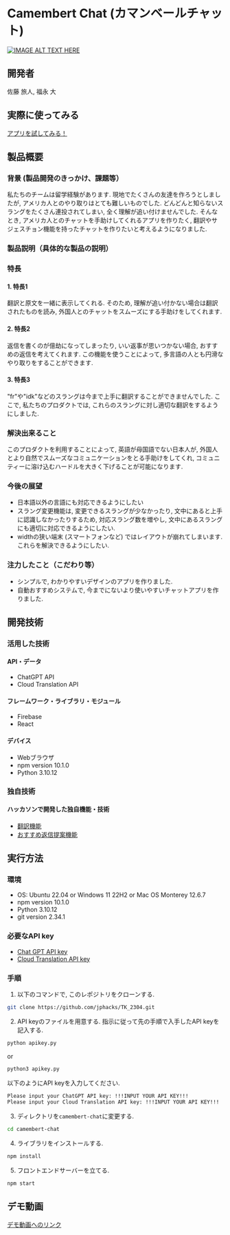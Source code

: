 # Camembert Chat (カマンベールチャット)

[![IMAGE ALT TEXT HERE](https://jphacks.com/wp-content/uploads/2023/07/JPHACKS2023_ogp.png)](https://www.youtube.com/watch?v=yYRQEdfGjEg)
## 開発者
佐藤 旅人, 福永 大

## 実際に使ってみる
[アプリを試してみる！](https://camembert-chat.web.app/)
## 製品概要
### 背景 (製品開発のきっかけ、課題等）
私たちのチームは留学経験があります. 現地でたくさんの友達を作ろうとしましたが, アメリカ人とのやり取りはとても難しいものでした. どんどんと知らないスラングをたくさん連投されてしまい, 全く理解が追い付けませんでした. そんなとき, アメリカ人とのチャットを手助けしてくれるアプリを作りたく, 翻訳やサジェスチョン機能を持ったチャットを作りたいと考えるようになりました.

### 製品説明（具体的な製品の説明）
### 特長
#### 1. 特長1
翻訳と原文を一緒に表示してくれる. そのため, 理解が追い付かない場合は翻訳されたものを読み, 外国人とのチャットをスムーズにする手助けをしてくれます.
#### 2. 特長2
返信を書くのが億劫になってしまったり, いい返事が思いつかない場合, おすすめの返信を考えてくれます. この機能を使うことによって, 多言語の人とも円滑なやり取りをすることができます.

#### 3. 特長3
"fr"や"idk"などのスラングは今まで上手に翻訳することができませんでした. ここで, 私たちのプロダクトでは, これらのスラングに対し適切な翻訳をするようにしました.

### 解決出来ること
このプロダクトを利用することによって, 英語が母国語でない日本人が, 外国人とより自然でスムーズなコミュニケーションをとる手助けをしてくれ, コミュニティーに溶け込むハードルを大きく下げることが可能になります.

### 今後の展望
* 日本語以外の言語にも対応できるようにしたい
* スラング変更機能は, 変更できるスラングが少なかったり, 文中にあると上手に認識しなかったりするため, 対応スラング数を増やし, 文中にあるスラングにも適切に対応できるようにしたい.
* widthの狭い端末 (スマートフォンなど) ではレイアウトが崩れてしまいます. これらを解決できるようにしたい.

### 注力したこと（こだわり等）
* シンプルで, わかりやすいデザインのアプリを作りました.
* 自動おすすめシステムで, 今までにないより使いやすいチャットアプリを作りました.

## 開発技術
### 活用した技術
#### API・データ
* ChatGPT API
* Cloud Translation API

#### フレームワーク・ライブラリ・モジュール
* Firebase
* React

#### デバイス
* Webブラウザ
* npm version 10.1.0
* Python 3.10.12

### 独自技術
#### ハッカソンで開発した独自機能・技術
* [翻訳機能](./camembert-chat/src/components/SendMessage.js)
* [おすすめ返信提案機能](./camembert-chat/src/components/MessageSuggestion.js)

## 実行方法
### 環境
* OS: Ubuntu 22.04 or Windows 11 22H2 or Mac OS Monterey 12.6.7
* npm version 10.1.0
* Python 3.10.12
* git version 2.34.1

### 必要なAPI key
* [Chat GPT API key](https://openai.com/product)
* [Cloud Translation API key](https://cloud.google.com/translate)

### 手順
1. 以下のコマンドで, このレポジトリをクローンする.
```bash
git clone https://github.com/jphacks/TK_2304.git
```

2. API keyのファイルを用意する. 指示に従って先の手順で入手したAPI keyを記入する.
```bash
python apikey.py
```
or
```bash
python3 apikey.py
```

以下のようにAPI keyを入力してください.
```bash
Please input your ChatGPT API key: !!!INPUT YOUR API KEY!!!
Please input your Cloud Translation API key: !!!INPUT YOUR API KEY!!!
```

3. ディレクトリを`camembert-chat`に変更する.
```bash
cd camembert-chat
```

4. ライブラリをインストールする.
```bash
npm install
```

5. フロントエンドサーバーを立てる.
```bash
npm start
```
## デモ動画
[デモ動画へのリンク](https://youtu.be/DvdBOnqdsJY)
